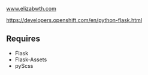 www.elizabwth.com

https://developers.openshift.com/en/python-flask.html

Requires
--------
* Flask
* Flask-Assets
* pyScss
